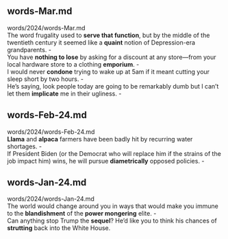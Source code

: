## words-Mar.md ##  
words/2024/words-Mar.md  
The word frugality used to **serve that function**, but by the middle of the twentieth century it seemed like a **quaint** notion of Depression-era grandparents. -  
You have **nothing to lose** by asking for a discount at any store—from your local hardware store to a clothing **emporium**. -  
I would never **condone** trying to wake up at 5am if it meant cutting your sleep short by two hours. -  
He’s saying, look people today are going to be remarkably dumb but I can’t let them **implicate** me in their ugliness. -  

## words-Feb-24.md ##  
words/2024/words-Feb-24.md  
**Llama** and **alpaca** farmers have been badly hit by recurring water shortages. -  
If President Biden (or the Democrat who will replace him if the strains of the job impact him) wins, he will pursue **diametrically** opposed policies. -  

## words-Jan-24.md ##  
words/2024/words-Jan-24.md  
The world would change around you in ways that would make you immune to the **blandishment** of the **power mongering** elite. -  
Can anything stop Trump the **sequel**? He’d like you to think his chances of **strutting** back into the White House.   
